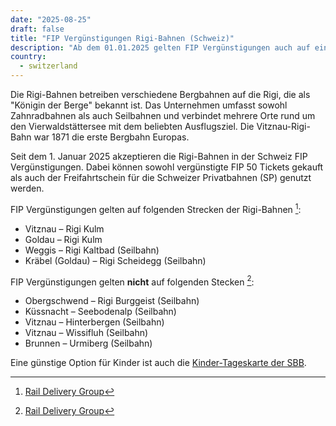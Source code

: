 ```yaml
---
date: "2025-08-25"
draft: false
title: "FIP Vergünstigungen Rigi-Bahnen (Schweiz)"
description: "Ab dem 01.01.2025 gelten FIP Vergünstigungen auch auf einigen Strecken der Rigi-Bahnen in der Schweiz."
country:
  - switzerland
---
```


Die Rigi-Bahnen betreiben verschiedene Bergbahnen auf die Rigi, die als "Königin der Berge" bekannt ist. Das Unternehmen umfasst sowohl Zahnradbahnen als auch Seilbahnen und verbindet mehrere Orte rund um den Vierwaldstättersee mit dem beliebten Ausflugsziel. Die Vitznau-Rigi-Bahn war 1871 die erste Bergbahn Europas.

Seit dem 1. Januar 2025 akzeptieren die Rigi-Bahnen in der Schweiz FIP Vergünstigungen. Dabei können sowohl vergünstigte FIP 50 Tickets gekauft als auch der Freifahrtschein für die Schweizer Privatbahnen (SP) genutzt werden.

FIP Vergünstigungen gelten auf folgenden Strecken der Rigi-Bahnen [^1]:

- Vitznau – Rigi Kulm
- Goldau – Rigi Kulm
- Weggis – Rigi Kaltbad (Seilbahn)
- Kräbel (Goldau) – Rigi Scheidegg (Seilbahn)

FIP Vergünstigungen gelten **nicht** auf folgenden Stecken [^1]:

- Obergschwend – Rigi Burggeist (Seilbahn)
- Küssnacht – Seebodenalp (Seilbahn)
- Vitznau – Hinterbergen (Seilbahn)
- Vitznau – Wissifluh (Seilbahn)
- Brunnen – Urmiberg (Seilbahn)

Eine günstige Option für Kinder ist auch die [Kinder-Tageskarte der SBB](https://www.sbb.ch/de/billette-angebote/billette/tageskarten/kinder-tageskarte.html).

[^1]: [Rail Delivery Group](https://www.raildeliverygroup.com/rst/europe-and-fip.html)
